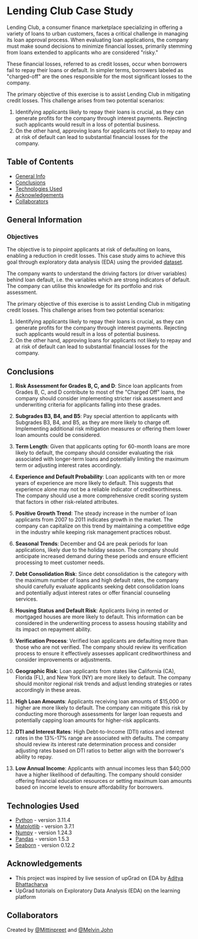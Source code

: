# Lending Club Case Study

Lending Club, a consumer finance marketplace specializing in offering a variety of loans to urban customers, faces a critical challenge in managing its loan approval process. When evaluating loan applications, the company must make sound decisions to minimize financial losses, primarily stemming from loans extended to applicants who are considered "risky."

These financial losses, referred to as credit losses, occur when borrowers fail to repay their loans or default. In simpler terms, borrowers labeled as "charged-off" are the ones responsible for the most significant losses to the company.

The primary objective of this exercise is to assist Lending Club in mitigating credit losses. This challenge arises from two potential scenarios:

1. Identifying applicants likely to repay their loans is crucial, as they can generate profits for the company through interest payments. Rejecting such applicants would result in a loss of potential business.
2. On the other hand, approving loans for applicants not likely to repay and at risk of default can lead to substantial financial losses for the company.

## Table of Contents

- [General Info](#general-information)
- [Conclusions](#conclusions)
- [Technologies Used](#technologies-used)
- [Acknowledgements](#acknowledgements)
- [Collaborators](#collaborators)

<!-- You can include any other section that is pertinent to your problem -->

## General Information

### Objectives

The objective is to pinpoint applicants at risk of defaulting on loans, enabling a reduction in credit losses. This case study aims to achieve this goal through exploratory data analysis (EDA) using the provided [dataset](./loan.csv).

The company wants to understand the driving factors (or driver variables) behind loan default, i.e. the variables which are strong indicators of default. The company can utilise this knowledge for its portfolio and risk assessment.

The primary objective of this exercise is to assist Lending Club in mitigating credit losses. This challenge arises from two potential scenarios:

1. Identifying applicants likely to repay their loans is crucial, as they can generate profits for the company through interest payments. Rejecting such applicants would result in a loss of potential business.
2. On the other hand, approving loans for applicants not likely to repay and at risk of default can lead to substantial financial losses for the company.

## Conclusions

1. **Risk Assessment for Grades B, C, and D**: Since loan applicants from Grades B, C, and D contribute to most of the "Charged Off" loans, the company should consider implementing stricter risk assessment and underwriting criteria for applicants falling into these grades.

2. **Subgrades B3, B4, and B5**: Pay special attention to applicants with Subgrades B3, B4, and B5, as they are more likely to charge off. Implementing additional risk mitigation measures or offering them lower loan amounts could be considered.

3. **Term Length**: Given that applicants opting for 60-month loans are more likely to default, the company should consider evaluating the risk associated with longer-term loans and potentially limiting the maximum term or adjusting interest rates accordingly.

4. **Experience and Default Probability**: Loan applicants with ten or more years of experience are more likely to default. This suggests that experience alone may not be a reliable indicator of creditworthiness. The company should use a more comprehensive credit scoring system that factors in other risk-related attributes.

5. **Positive Growth Trend**: The steady increase in the number of loan applicants from 2007 to 2011 indicates growth in the market. The company can capitalize on this trend by maintaining a competitive edge in the industry while keeping risk management practices robust.

6. **Seasonal Trends**: December and Q4 are peak periods for loan applications, likely due to the holiday season. The company should anticipate increased demand during these periods and ensure efficient processing to meet customer needs.

7. **Debt Consolidation Risk**: Since debt consolidation is the category with the maximum number of loans and high default rates, the company should carefully evaluate applicants seeking debt consolidation loans and potentially adjust interest rates or offer financial counseling services.

8. **Housing Status and Default Risk**: Applicants living in rented or mortgaged houses are more likely to default. This information can be considered in the underwriting process to assess housing stability and its impact on repayment ability.

9. **Verification Process**: Verified loan applicants are defaulting more than those who are not verified. The company should review its verification process to ensure it effectively assesses applicant creditworthiness and consider improvements or adjustments.

10. **Geographic Risk**: Loan applicants from states like California (CA), Florida (FL), and New York (NY) are more likely to default. The company should monitor regional risk trends and adjust lending strategies or rates accordingly in these areas.

11. **High Loan Amounts**: Applicants receiving loan amounts of $15,000 or higher are more likely to default. The company can mitigate this risk by conducting more thorough assessments for larger loan requests and potentially capping loan amounts for higher-risk applicants.

12. **DTI and Interest Rates**: High Debt-to-Income (DTI) ratios and interest rates in the 13%-17% range are associated with defaults. The company should review its interest rate determination process and consider adjusting rates based on DTI ratios to better align with the borrower's ability to repay.

13. **Low Annual Income**: Applicants with annual incomes less than $40,000 have a higher likelihood of defaulting. The company should consider offering financial education resources or setting maximum loan amounts based on income levels to ensure affordability for borrowers.

## Technologies Used

- [Python](https://www.python.org/) - version 3.11.4
- [Matplotlib](https://matplotlib.org/) - version 3.7.1
- [Numpy](https://numpy.org/) - version 1.24.3
- [Pandas](https://pandas.pydata.org/) - version 1.5.3
- [Seaborn](https://seaborn.pydata.org/) - version 0.12.2

<!-- As the libraries versions keep on changing, it is recommended to mention the version of library used in this project -->

## Acknowledgements

- This project was inspired by live session of upGrad on EDA by [Aditya Bhattacharya](https://www.linkedin.com/in/aditya-bhattacharya-b59155b6/)
- UpGrad tutorials on Exploratory Data Analysis (EDA) on the learning platform

## Collaborators

Created by [@Mittinpreet](https://github.com/) and [@Melvin John](https://github.com/)
